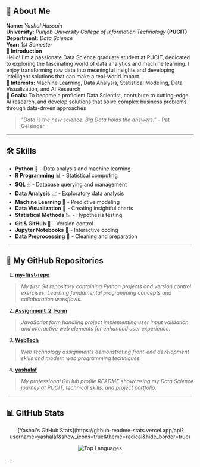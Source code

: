 
## 👤 About Me
**Name:** *Yashal Hussain*\
**University:** *Punjab University College of Information Technology* **(PUCIT)**\
**Department:** *Data Science*\
**Year:** *1st Semester*\
**👋 Introduction**\
Hello! I'm a passionate Data Science graduate student at PUCIT, dedicated to exploring the fascinating world of data analytics and machine learning. I enjoy transforming raw data into meaningful insights and developing intelligent solutions that can make a real-world impact.\
**🧠 Interests:** Machine Learning, Data Analysis, Statistical Modeling, Data Visualization, and AI Research\
**🎯 Goals:** To become a proficient Data Scientist, contribute to cutting-edge AI research, and develop solutions that solve complex business problems through data-driven approaches
> *"Data is the new science. Big Data holds the answers."* - Pat Gelsinger
---
## 🛠️ Skills
- **Python** 🐍 - Data analysis and machine learning
- **R Programming** 📊 - Statistical computing
- **SQL** 🗄️ - Database querying and management
- **Data Analysis** 📈 - Exploratory data analysis
- **Machine Learning** 🤖 - Predictive modeling
- **Data Visualization** 🎨 - Creating insightful charts
- **Statistical Methods** 📉 - Hypothesis testing
- **Git & GitHub** 🔀 - Version control
- **Jupyter Notebooks** 📓 - Interactive coding
- **Data Preprocessing** 🧹 - Cleaning and preparation
---
## 📂 My GitHub Repositories

1. **[my-first-repo](https://github.com/yashalaf/my-first-repo)**  
  > *My first Git repository containing Python projects and version control exercises. Learning fundamental programming concepts and collaboration workflows.*
2. **[Assignment_2_Form](https://github.com/yashalaf/Assignment_2_Form.git)**  
  > *JavaScript form handling project implementing user input validation and interactive web elements for enhanced user experience.*
3. **[WebTech](https://github.com/yashalaf/WebTech)**  
  > *Web technology assignments demonstrating front-end development skills and modern web programming techniques.*
4. **[yashalaf](https://github.com/yashalaf/yashalaf)**  
  > *My professional GitHub profile README showcasing my Data Science journey at PUCIT, technical skills, and project portfolio.*
---
## 📊 GitHub Stats
<div align="center">
![Yashal's GitHub Stats](https://github-readme-stats.vercel.app/api?username=yashalaf&show_icons=true&theme=radical&hide_border=true)
  
![Top Languages](https://github-readme-stats.vercel.app/api/top-langs/?username=yashalaf&layout=compact&theme=radical&hide_border=true)
</div>
---














